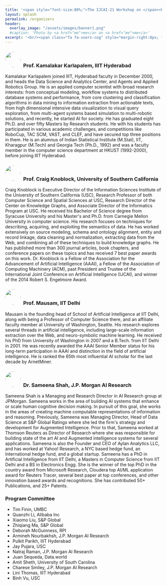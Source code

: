 ```yaml
---
title: '<span style="font-size:80%;">The IJCAI-21 Workshop on </span><br>Applied Semantics Extraction and Analytics  <span style="font-size:70%;">(ASEA)</span>'
layout: splash
permalink: /organizers
header:
  overlay_image: "/assets/images/banner1.png"
  #caption: 'Photo by <a href="me">me</a> on <a href="me">me</a>'
excerpt: '<br/><span class="fa fa-users-cog" style="margin-right:8px; font-size: 90%;"></span>ASEA Organizing Committee<br/>'
---
```

<div>
</div>
<h3><img src="/ijcai-asea2021/assets/images/kamal.jpg" style="height:50px; border-radius:50%; margin-right:8px;">Prof. Kamalakar Karlapalem, IIIT Hyderabad</h3>
Kamalakar Karlapalem joined IIIT, Hyderabad faculty in December 2000, and heads the Data Science and Analytics Center,
and Agents and Applied Robotics Group. He is an applied computer scientist with broad research interests: from conceptual
modeling, workflow systems to distributed database systems and performance, from core clustering and classification
algorithms in data mining to information extraction from actionable texts, from high dimensional intensive data visualization to
visual query exploration, from multi-agent systems based simulation to multi-robotic solutions, and recently, he started AI for
society. He has graduated eight Ph.D. and over fifty Masters by Research students. He with his students has participated in
various academic challenges, and competitions like RoboCup, TAC SCM, VAST, and CLEF, and have secured top three
positions in them. He is an alumnus of Indian Statistical Institute (M.Stat), IIT, Kharagpur (M.Tech) and Georgia Tech (Ph.D., 1992) and was a faculty member in the computer science department at HKUST (1992-2000), before joining IIIT Hyderabad.

<h3><img src="/ijcai-asea2021/assets/images/knoblock.jpg" style="height:50px; border-radius:50%; margin-right:8px;">Prof. Craig Knoblock, University of Southern California</h3>
Craig Knoblock is Executive Director of the Information Sciences Institute of the University of Southern California (USC),
Research Professor of both Computer Science and Spatial Sciences at USC, Research Director of the Center on Knowledge
Graphs, and Associate Director of the Informatics Program at USC.
He received his Bachelor of Science degree from Syracuse University and his Master's and Ph.D. from Carnegie Mellon
University in computer science. His research focuses on techniques for describing, acquiring, and exploiting the semantics of
data. He has worked extensively on source modeling, schema and ontology alignment, entity and record linkage, data cleaning
and normalization, extracting data from the Web, and combining all of these techniques to build knowledge graphs. He has
published more than 300 journal articles, book chapters, and conference papers on these topics and has received 7 best
paper awards on this work. Dr. Knoblock is a Fellow of the Association for the Advancement of Artificial Intelligence (AAAI), a Fellow of the Association of Computing Machinery (ACM), past President and Trustee of the International Joint Conference on Artificial Intelligence
(IJCAI), and winner of the 2014 Robert S. Engelmore Award.

<h3><img src="/ijcai-asea2021/assets/images/mausam.jpg" style="height:50px; border-radius:50%; margin-right:8px;">Prof. Mausam, IIT Delhi</h3>
Mausam is the founding head of School of Artificial Intelligence at IIT Delhi, along with being a Professor of Computer Science
there, and an affiliate faculty member at University of Washington, Seattle. His research explores several threads in artificial
intelligence, including large-scale information extraction over the Web, and neuro-symbolic machine learning. He received his
PhD from University of Washington in 2007 and a B.Tech. from IIT Delhi in 2001. He was recently awarded the AAAI Senior
Member status for his long-term participation in AAAI and distinction in the field of artificial intelligence. He is ranked the 65th
most influential AI scholar for the last decade by ArnetMiner.

<h3><img src="/ijcai-asea2021/assets/images/sameena.jpg" style="height:50px; border-radius:50%; margin-right:8px;">Dr. Sameena Shah, J.P. Morgan AI Research</h3>
Sameena Shah is a Managing and Research Director in AI Research group at JPMorgan. Sameena works in the area of
building AI systems that enhance or scale human cognitive decision making. In pursuit of this goal, she works in the areas of
creating machine computable representations of information and reasoning. Previously, Sameena was Managing Director, Head of Data Science at S&P Global Ratings where she led the firm's strategy and development for Augmented Intelligence. Prior to that, Sameena worked at Thomson Reuters as Director of Research where she was responsible for building state of the art AI and Augmented intelligence systems for several applications. Sameena is also the Founder and CEO of Aylan Analytics LLC, and has worked at Yahoo! Research, a NYC based hedge
fund, an International hedge fund, and a global startup. Sameena has a PhD in Artificial Intelligence from IIT Delhi, a Masters in Computer Science from IIT Delhi and a BS in Electronics Engg. She is the winner of the top PhD in the country award from Microsoft Research, Cloudera top AI/ML application award for Reuters Tracer, several best paper at top conferences, and other innovation based awards and recognitions. She has contributed 50+ Publications, and 25+ Patents.

<h3>Program Committee</h3>

- Tim Finin, UMBC
- Quanzhi Li, Alibaba Inc
- Xiaomo Liu, S&P Global
- Zhiqiang Ma, S&P Global
- Deborah McGuinness, RPI
- Armineh Nourbakhsh, J.P. Morgan AI Research
- Pulkit Parikh, IIIT Hyderabad
- Jay Pujara, USC
- Natraj Raman, J.P. Morgan AI Research
- Juan Sequeda, Data.world
- Amit Sheth, University of South Carolina
- Charese Smiley, J.P. Morgan AI Research
- Lini Thomas, IIIT Hyderabad
- Binh Vu, USC





